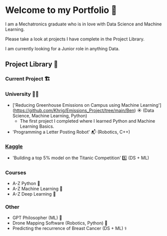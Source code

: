 # Welcome to my Portfolio 👋

I am a Mechatronics graduate who is in love with Data Science and Machine Learning.

Please take a look at projects I have complete in the Project Library.

I am currently looking for a Junior role in anything Data.

## Project Library 📖
### Current Project 🏗️
### University 👨‍🎓
  - ['Reducing Greenhouse Emissions on Campus using Machine Learning'] (https://github.com/Khrig/Emissions_Project/tree/main/Ben) ☀️ (Data Science, Machine Learning, Python)
      - The first project I completed where I learned Python and Machine Learning Basics.
  - 'Programming a Letter Posting Robot' 📬 (Robotics, C++)
    
### [Kaggle](https://www.kaggle.com/benedictdraperturner)
  - 'Building a top 5% model on the Titanic Competition' 5️⃣ (DS + ML)
    
### Courses
  - A-Z Python 🐍
  - A-Z Machine Learning 🤖
  - A-Z Deep Learning 🧠
    
### Other
  - GPT Philosopher (ML) 💬
  - Drone Mapping Software (Robotics, Python) 🚁
  - Predicting the recurrence of Breast Cancer (DS + ML) ⚕️

